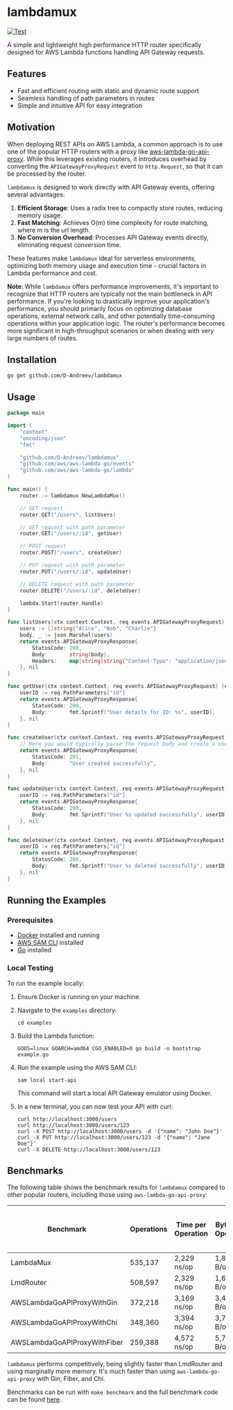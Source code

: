 # lambdamux

[![Test](https://github.com/D-Andreev/lambdamux/actions/workflows/test.yml/badge.svg)](https://github.com/D-Andreev/lambdamux/actions/workflows/test.yml)

A simple and lightweight high performance HTTP router specifically designed for AWS Lambda functions handling API Gateway requests. 

## Features
- Fast and efficient routing with static and dynamic route support
- Seamless handling of path parameters in routes
- Simple and intuitive API for easy integration 

## Motivation
When deploying REST APIs on AWS Lambda, a common approach is to use one of the popular HTTP routers with a proxy like [aws-lambda-go-api-proxy](https://github.com/awslabs/aws-lambda-go-api-proxy). While this leverages existing routers, it introduces overhead by converting the `APIGatewayProxyRequest` event to `http.Request`, so that it can be processed by the router.

`lambdamux` is designed to work directly with API Gateway events, offering several advantages:
  
1.  **Efficient Storage**: Uses a radix tree to compactly store routes, reducing memory usage.
2.  **Fast Matching**: Achieves O(m) time complexity for route matching, where m is the url length.
3.  **No Conversion Overhead**: Processes API Gateway events directly, eliminating request conversion time.

These features make `lambdamux` ideal for serverless environments, optimizing both memory usage and execution time - crucial factors in Lambda performance and cost.

**Note**: While `lambdamux` offers performance improvements, it's important to recognize that HTTP routers are typically not the main bottleneck in API performance. If you're looking to drastically improve your application's performance, you should primarily focus on optimizing database operations, external network calls, and other potentially time-consuming operations within your application logic. The router's performance becomes more significant in high-throughput scenarios or when dealing with very large numbers of routes.

## Installation

```
go get github.com/D-Andreev/lambdamux
```

## Usage

```go
package main

import (
	"context"
	"encoding/json"
	"fmt"

	"github.com/D-Andreev/lambdamux"
	"github.com/aws/aws-lambda-go/events"
	"github.com/aws/aws-lambda-go/lambda"
)

func main() {
	router := lambdamux.NewLambdaMux()

	// GET request
	router.GET("/users", listUsers)

	// GET request with path parameter
	router.GET("/users/:id", getUser)

	// POST request
	router.POST("/users", createUser)

	// PUT request with path parameter
	router.PUT("/users/:id", updateUser)

	// DELETE request with path parameter
	router.DELETE("/users/:id", deleteUser)

	lambda.Start(router.Handle)
}

func listUsers(ctx context.Context, req events.APIGatewayProxyRequest) (events.APIGatewayProxyResponse, error) {
	users := []string{"Alice", "Bob", "Charlie"}
	body, _ := json.Marshal(users)
	return events.APIGatewayProxyResponse{
		StatusCode: 200,
		Body:       string(body),
		Headers:    map[string]string{"Content-Type": "application/json"},
	}, nil
}

func getUser(ctx context.Context, req events.APIGatewayProxyRequest) (events.APIGatewayProxyResponse, error) {
	userID := req.PathParameters["id"]
	return events.APIGatewayProxyResponse{
		StatusCode: 200,
		Body:       fmt.Sprintf("User details for ID: %s", userID),
	}, nil
}

func createUser(ctx context.Context, req events.APIGatewayProxyRequest) (events.APIGatewayProxyResponse, error) {
	// Here you would typically parse the request body and create a user
	return events.APIGatewayProxyResponse{
		StatusCode: 201,
		Body:       "User created successfully",
	}, nil
}

func updateUser(ctx context.Context, req events.APIGatewayProxyRequest) (events.APIGatewayProxyResponse, error) {
	userID := req.PathParameters["id"]
	return events.APIGatewayProxyResponse{
		StatusCode: 200,
		Body:       fmt.Sprintf("User %s updated successfully", userID),
	}, nil
}

func deleteUser(ctx context.Context, req events.APIGatewayProxyRequest) (events.APIGatewayProxyResponse, error) {
	userID := req.PathParameters["id"]
	return events.APIGatewayProxyResponse{
		StatusCode: 200,
		Body:       fmt.Sprintf("User %s deleted successfully", userID),
	}, nil
}

```

## Running the Examples

### Prerequisites

- [Docker](https://www.docker.com/products/docker-desktop) installed and running
- [AWS SAM CLI](https://docs.aws.amazon.com/serverless-application-model/latest/developerguide/serverless-sam-cli-install.html) installed
- [Go](https://golang.org/doc/install) installed

### Local Testing

To run the example locally:

1. Ensure Docker is running on your machine.

2. Navigate to the `examples` directory:
   ```
   cd examples
   ```

3. Build the Lambda function:
   ```
   GOOS=linux GOARCH=amd64 CGO_ENABLED=0 go build -o bootstrap example.go
   ```

4. Run the example using the AWS SAM CLI:
   ```
   sam local start-api
   ```

   This command will start a local API Gateway emulator using Docker.

5. In a new terminal, you can now test your API with curl:
   ```
   curl http://localhost:3000/users
   curl http://localhost:3000/users/123
   curl -X POST http://localhost:3000/users -d '{"name": "John Doe"}'
   curl -X PUT http://localhost:3000/users/123 -d '{"name": "Jane Doe"}'
   curl -X DELETE http://localhost:3000/users/123
   ```

##  Benchmarks

 
The following table shows the benchmark results for `lambdamux` compared to other popular routers, including those using `aws-lambda-go-api-proxy`:

| Benchmark | Operations | Time per Operation | Bytes per Operation | Allocations per Operation | Using aws-lambda-go-api-proxy | % Slower than LambdaMux |
|-----------|------------|---------------------|---------------------|---------------------------|-------------------------------|--------------------------|
| LambdaMux | 535,137 | 2,229 ns/op | 1,852 B/op | 29 allocs/op | No | 0% |
| LmdRouter | 508,597 | 2,329 ns/op | 1,615 B/op | 25 allocs/op | No | 4.49% |
| AWSLambdaGoAPIProxyWithGin | 372,218 | 3,169 ns/op | 3,430 B/op | 38 allocs/op | Yes | 42.17% |
| AWSLambdaGoAPIProxyWithChi | 348,360 | 3,394 ns/op | 3,786 B/op | 40 allocs/op | Yes | 52.27% |
| AWSLambdaGoAPIProxyWithFiber | 259,388 | 4,572 ns/op | 5,770 B/op | 52 allocs/op | Yes | 105.11% |

`lambdamux` performs competitively, being slightly faster than LmdRouter and using marginally more memory. It's much faster than using `aws-lambda-go-api-proxy` with Gin, Fiber, and Chi.

Benchmarks can be run with `make benchmark` and the full benchmark code can be found [here](https://github.com/D-Andreev/lambdamux/blob/main/lambdamux_benchmark_test.go).
